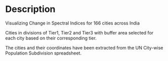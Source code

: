 # Description

Visualizing Change in Spectral Indices for 166 cities across India

Cities in divisions of Tier1, Tier2 and Tier3 with buffer area selected for each city based on their corresponding tier.

The cities and their coordinates have been extracted from the UN City-wise Population Subdivision spreadsheet.
